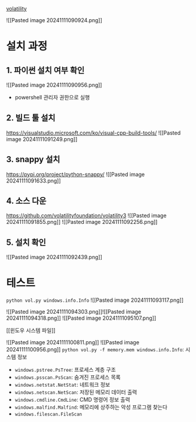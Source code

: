 [volatility](https://www.google.com/search?q=volatility&oq=volatility&gs_lcrp=EgZjaHJvbWUyDAgAEEUYORixAxiABDIHCAEQABiABDIHCAIQABiABDIHCAMQABiABDIHCAQQABiABDIHCAUQABiABDIHCAYQABiABDIHCAcQABiABDIHCAgQABiABDIHCAkQABiABNIBCTEwMTA0ajBqN6gCCLACAQ&sourceid=chrome&ie=UTF-8)

![[Pasted image 20241111090924.png]]

# 설치 과정
## 1. 파이썬 설치 여부 확인
![[Pasted image 20241111090956.png]]
- powershell 관리자 권한으로 실행

## 2. 빌드 툴 설치
https://visualstudio.microsoft.com/ko/visual-cpp-build-tools/
![[Pasted image 20241111091249.png]]

## 3. snappy 설치
https://pypi.org/project/python-snappy/
![[Pasted image 20241111091633.png]]

## 4. 소스 다운
https://github.com/volatilityfoundation/volatility3
![[Pasted image 20241111091855.png]]
![[Pasted image 20241111092256.png]]

## 5. 설치 확인
![[Pasted image 20241111092439.png]]

# 테스트
`python vol.py windows.info.Info`
![[Pasted image 20241111093117.png]]

![[Pasted image 20241111094303.png]]![[Pasted image 20241111094318.png]]
![[Pasted image 20241111095107.png]]

[[윈도우 시스템 파일]]

![[Pasted image 20241111100811.png]]
![[Pasted image 20241111100956.png]]
`python vol.py -f memory.mem windows.info.Info`: 시스템 정보
- `windows.pstree.PsTree`: 프로세스 계층 구조
- `windows.psscan.PsScan`: 숨겨진 프로세스 목록
- `windows.netstat.NetStat`: 네트워크 정보
- `windows.netscan.NetScan`: 저장된 메모리 데이터 출력
- `windows.cmdline.CmdLine`: CMD 명령어 정보 출력
- `windows.malfind.Malfind`: 메모리에 상주하는 악성 프로그램 찾는다
- `windows.filescan.FileScan`